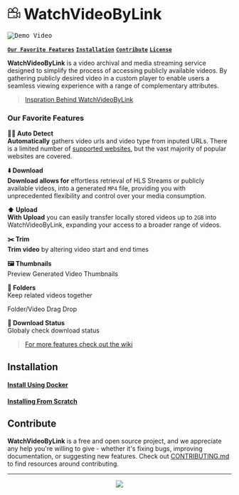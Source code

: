 <h1>
  <img src="./client/images/favicon/favicon.png" alt="WatchVideoByLink logo left" width="30"/>
  <big><strong>WatchVideoByLink</strong></big>
</h1>

<kbd><img src="./media/demo.gif" title="Demo Video"/></kbd> 


[**`Our Favorite Features`**](#our-favorite-features)
[**`Installation`**](#installation)
[**`Contribute`**](#contribute)
[**`License`**](#license)

**WatchVideoByLink** is a video archival and media streaming service designed to simplify the process of accessing publicly available videos. By gathering publicly desired video in a custom player to enable users a seamless viewing experience with a range of complementary attributes.

> [Inspration Behind WatchVideoByLink](https://github.com/MohamedBakoush/WatchVideoByLink/wiki#why-watchvideobylink)


### Our Favorite Features


**🕵️‍♂️ Auto Detect** \
**Automatically** gathers video urls and video type from inputed URLs.
There is a limited number of [supported websites](https://ytdl-org.github.io/youtube-dl/supportedsites.html), but the vast majority of popular websites are covered.

**⬇️ Download** \
**Download allows for** effortless retrieval of HLS Streams or publicly available videos, into a generated `MP4` file, providing you with unprecedented flexibility and control over your media consumption.

**⬆️ Upload** \
**With Upload** you can easily transfer locally stored videos up to `2GB` into WatchVideoByLink, expanding your access to a broader range of videos. 

**✂️ Trim** \
**Trim video** by altering video start and end times 

**🖼 Thumbnails** \
Preview Generated Video Thumbnails

**📂 Folders** \
Keep related videos together

Folder/Video Drag Drop 

**🗿 Download Status** \
Globaly check download status 


> [For more features check out the wiki](https://github.com/MohamedBakoush/WatchVideoByLink/wiki/Features)


## Installation  

#### [Install Using Docker](https://github.com/MohamedBakoush/WatchVideoByLink/wiki/Install-WatchVideoByLink#installing-locally-using-docker)

#### [Installing From Scratch](https://github.com/MohamedBakoush/WatchVideoByLink/wiki/Install-WatchVideoByLink#installing-from-scratch)

## Contribute
**WatchVideoByLink** is a free and open source project, and we appreciate any help you're willing to give - whether it's fixing bugs, improving documentation, or suggesting new features. Check out [CONTRIBUTING.md](CONTRIBUTING.md) to find resources around contributing.

<hr/>

<p id="user-content-license" align="center">
  <a href="https://github.com/MohamedBakoush/WatchVideoByLink/blob/master/LICENSE"><img src="https://img.shields.io/badge/LICENSE-APACHE--2.0-green?style=for-the-badge" /></a>
</p>
